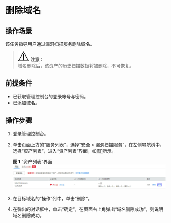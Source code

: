 # 删除域名<a name="vss_01_0090"></a>

## 操作场景<a name="section786115348413"></a>

该任务指导用户通过漏洞扫描服务删除域名。

>![](public_sys-resources/icon-notice.gif) **注意：**   
>域名删除后，该资产的历史扫描数据将被删除，不可恢复。  

## 前提条件<a name="section12520715659"></a>

-   已获取管理控制台的登录帐号与密码。
-   已添加域名。

## 操作步骤<a name="section1624019201573"></a>

1.  登录管理控制台。
2.  单击页面上方的“服务列表“，选择“安全  \>  漏洞扫描服务“，在左侧导航树中，选择“资产列表“，进入“资产列表“界面，如[图1](#fig18656134516104)所示。

    **图 1** “资产列表“界面<a name="fig18656134516104"></a>  
    ![](figures/资产列表界面-4.jpg "资产列表界面-4")

3.  在目标域名的“操作“列中，单击“删除“。
4.  在弹出的对话框中，单击“确定“，在页面右上角弹出“域名删除成功“，则说明域名删除成功。

